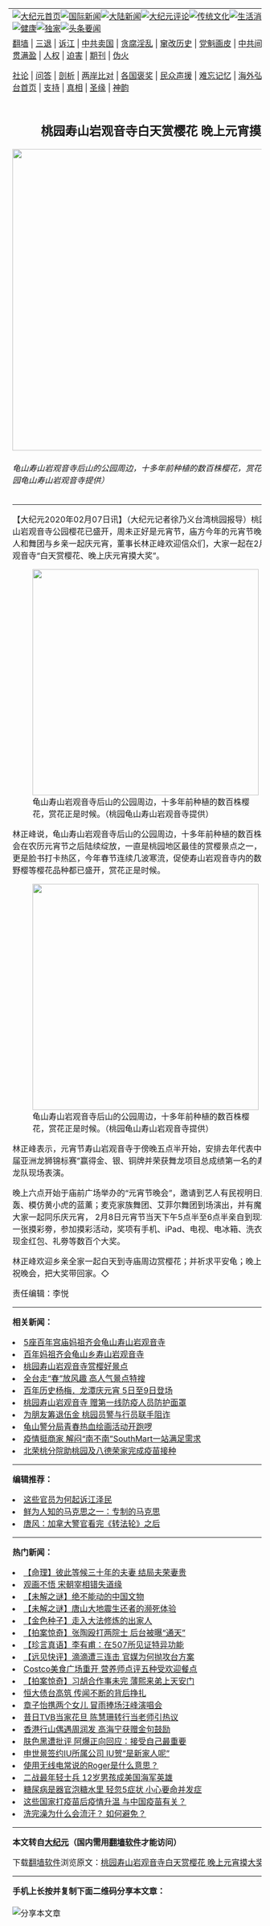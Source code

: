 <a name="1" id="1" target="_blank"></a><span id="1"></span>
<table align=center border="0"><tr><td colspan="2" VALIGN=TOP><a href="https://github.com/saiqwn3714/djy/blob/master/gb/nf1351518.md#1"><img src="https://raw.githubusercontent.com/saiqwn3714/www/master/t/djy/1.jpg" title="大纪元首页" alt="大纪元首页"></a><a href="https://github.com/saiqwn3714/djy/blob/master/gb/n24hr.md#1"><img src="https://raw.githubusercontent.com/saiqwn3714/www/master/t/djy/3.jpg" title="国际新闻" alt="国际新闻"></a><a href="https://github.com/saiqwn3714/djy/blob/master/gb/nsc413.md#1"><img src="https://raw.githubusercontent.com/saiqwn3714/www/master/t/djy/4.jpg" title="大陆新闻" alt="大陆新闻"></a><a href="https://github.com/saiqwn3714/djy/blob/master/gb/news392.md#1"><img src="https://raw.githubusercontent.com/saiqwn3714/www/master/t/djy/5.jpg" title="大纪元评论" alt="大纪元评论"></a><a href="https://github.com/saiqwn3714/djy/blob/master/gb/news2007.md#1"><img src="https://raw.githubusercontent.com/saiqwn3714/www/master/t/djy/6.jpg" title="传统文化" alt="传统文化"></a><a href="https://github.com/saiqwn3714/djy/blob/master/gb/news2008.md#1"><img src="https://raw.githubusercontent.com/saiqwn3714/www/master/t/djy/7.jpg" title="生活消费" alt="生活消费"></a><a href="https://github.com/saiqwn3714/djy/blob/master/gb/ncyule.md#1"><img src="https://raw.githubusercontent.com/saiqwn3714/www/master/t/djy/8.jpg" title="娱乐休闲" alt="娱乐休闲"></a><a href="https://github.com/saiqwn3714/djy/blob/master/gb/nsc1002.md#1"><img src="https://raw.githubusercontent.com/saiqwn3714/www/master/t/djy/9.jpg" title="健康" alt="健康"></a><a href="https://github.com/saiqwn3714/djy/blob/master/gb/nf6092.md#1"><img src="https://raw.githubusercontent.com/saiqwn3714/www/master/t/djy/10a.jpg" title="独家" alt="独家"></a><a href="https://github.com/saiqwn3714/djy/blob/master/gb/nf4514.md#1"><img src="https://raw.githubusercontent.com/saiqwn3714/www/master/t/djy/12a.jpg" title="头条要闻" alt="头条要闻"></a></td></tr>
<tr><td colspan="2" VALIGN=TOP><a target="_blank" href="https://github.com/saiqwn3714/www/blob/master/README.md?zsrh#1">翻墙</a> | <a target="_blank" href="https://github.com/saiqwn3714/djy/blob/master/gb/nf5657.md#1">三退</a> | <a target="_blank" href="https://github.com/saiqwn3714/djy/blob/master/gb/nf6124.md#1">诉江</a> | <a target="_blank" href="https://github.com/saiqwn3714/djy/blob/master/gb/nf1176117.md#1">中共卖国</a> | <a target="_blank" href="https://github.com/saiqwn3714/djy/blob/master/gb/nf5773.md#1">贪腐淫乱</a> | <a target="_blank" href="https://github.com/saiqwn3714/djy/blob/master/gb/nf1176115.md#1">窜改历史</a> | <a target="_blank" href="https://github.com/saiqwn3714/djy/blob/master/gb/nf1176107.md#1">党魁画皮</a> | <a target="_blank" href="https://github.com/saiqwn3714/djy/blob/master/gb/nf1320400.md#1">中共间谍</a> | <a target="_blank" href="https://github.com/saiqwn3714/djy/blob/master/gb/nf1176114.md#1">破坏传统</a> | <a target="_blank" href="https://github.com/saiqwn3714/ntdtv/blob/master/gb/prog447_1.md#1">恶贯满盈</a> | <a target="_blank" href="https://github.com/saiqwn3714/djy/blob/master/gb/ncid278.md#1">人权</a> | <a target="_blank" href="https://github.com/saiqwn3714/djy/blob/master/gb/nf1176111.md#1">迫害</a> | <a target="_blank" href="https://gitlab.com/szzdlab/mh-qikan/blob/master/README.md#1">期刊</a> | <a target="_blank" href="https://github.com/saiqwn3714/djy/blob/master/gb/nf5562.md#1">伪火</a></p><p><a target="_blank" href="https://github.com/saiqwn3714/djy/blob/master/gb/9p.md#1">社论</a> | <a target="_blank" href="https://github.com/saiqwn3714/djy/blob/master/gb/nf4378.md#1">问答</a> | <a target="_blank" href="https://github.com/saiqwn3714/djy/blob/master/gb/nf5792.md#1">剖析</a> | <a target="_blank" href="https://github.com/saiqwn3714/djy/blob/master/gb/nf5735.md#1">两岸比对</a> | <a target="_blank" href="https://github.com/saiqwn3714/djy/blob/master/gb/nf6119.md#1">各国褒奖</a> | <a target="_blank" href="https://github.com/saiqwn3714/djy/blob/master/gb/nf6120.md#1">民众声援</a> | <a target="_blank" href="https://github.com/saiqwn3714/djy/blob/master/gb/nf1188594.md#1">难忘记忆</a> | <a target="_blank" href="https://github.com/saiqwn3714/djy/blob/master/gb/nf3180.md#1">海外弘传</a> | <a target="_blank" href="https://github.com/saiqwn3714/djy/blob/master/gb/nf5410.md#1">万人上访</a> | <a target="_blank" href="https://github.com/saiqwn3714/www/blob/master/README.md?zsrh#1">平台首页</a> | <a target="_blank" href="https://github.com/saiqwn3714/djy/blob/master/gb/nf4386.md#1">支持</a> | <a target="_blank" href="https://github.com/saiqwn3714/djy/blob/master/gb/nf4389.md#1">真相</a> | <a target="_blank" href="https://github.com/saiqwn3714/djy/blob/master/gb/nf5790.md#1">圣缘</a> | <a target="_blank" href="https://github.com/saiqwn3714/djy/blob/master/gb/nf4786.md#1">神韵</a></td></tr>
<tr><td VALIGN=TOP width="626"><h2 align=center>桃园寿山岩观音寺白天赏樱花  晚上元宵摸大奖</h2>
<img width="600" src="https://i.epochtimes.com/assets/uploads/2020/02/d69585d6fa92b7d3dddbadf7f23589cd-600x400.jpg" />
<h6>龟山寿山岩观音寺后山的公园周边，十多年前种植的数百株樱花，赏花正是时候。（桃园龟山寿山岩观音寺提供）
</h6>
<hr>
<p>【大纪元2020年02月07日讯】（大纪元记者徐乃义台湾<ahref="https://github.com/saiqwn3714/djy/blob/master/gb/tag/%E6%A1%83%E5%9B%AD.md#1">桃园</a>报导）桃园市龟山区<ahref="https://github.com/saiqwn3714/djy/blob/master/gb/tag/%E5%AF%BF%E5%B1%B1%E5%B2%A9%E8%A7%82%E9%9F%B3%E5%AF%BA.md#1">寿山岩观音寺</a>公园樱花已盛开，周未正好是<ahref="https://github.com/saiqwn3714/djy/blob/master/gb/tag/%E5%85%83%E5%AE%B5.md#1">元宵</a>节，庙方今年的元宵节晚会，邀请到艺人和舞团与乡亲一起庆元宵，董事长林正峰欢迎信众们，大家一起在2月8日到<ahref="https://github.com/saiqwn3714/djy/blob/master/gb/tag/%E5%AF%BF%E5%B1%B1%E5%B2%A9%E8%A7%82%E9%9F%B3%E5%AF%BA.md#1">寿山岩观音寺</a>“白天<ahref="https://github.com/saiqwn3714/djy/blob/master/gb/tag/%E8%B5%8F%E6%A8%B1.md#1">赏樱</a>花、晚上庆元宵摸大奖”。</p>
<figure id="attachment_11850783" aria-describedby="caption-attachment-11850783" style="width: 450px" class="wp-caption aligncenter"><a target="_blank" href="https://i.epochtimes.com/assets/uploads/2020/02/7dd732b68dc9528a15f8dd44f0ec9b81.jpg"><img class="size-medium wp-image-11850783" src="https://i.epochtimes.com/assets/uploads/2020/02/7dd732b68dc9528a15f8dd44f0ec9b81-450x300.jpg" alt="" width="450" b="300" /></a><figcaption id="caption-attachment-11850783" class="wp-caption-text">龟山寿山岩观音寺后山的公园周边，十多年前种植的数百株樱花，赏花正是时候。（<ahref="https://github.com/saiqwn3714/djy/blob/master/gb/tag/%E6%A1%83%E5%9B%AD.md#1">桃园</a>龟山寿山岩观音寺提供）</figcaption></figure>
<p>林正峰说，龟山寿山岩观音寺后山的公园周边，十多年前种植的数百株樱花，每年都会在农历<ahref="https://github.com/saiqwn3714/djy/blob/master/gb/tag/%E5%85%83%E5%AE%B5.md#1">元宵</a>节之后陆续绽放，一直是桃园地区最佳的<ahref="https://github.com/saiqwn3714/djy/blob/master/gb/tag/%E8%B5%8F%E6%A8%B1.md#1">赏樱</a>景点之一，近几年的花季更是脸书打卡热区，今年春节连续几波寒流，促使寿山岩观音寺内的数百株山樱、吉野樱等樱花品种都已盛开，赏花正是时候。</p>
<figure id="attachment_11850784" aria-describedby="caption-attachment-11850784" style="width: 450px" class="wp-caption aligncenter"><a target="_blank" href="https://i.epochtimes.com/assets/uploads/2020/02/18e6cf3274ccdce5dec2d0b4274f3272.jpg"><img class="size-medium wp-image-11850784" src="https://i.epochtimes.com/assets/uploads/2020/02/18e6cf3274ccdce5dec2d0b4274f3272-450x300.jpg" alt="" width="450" b="300" /></a><figcaption id="caption-attachment-11850784" class="wp-caption-text">龟山寿山岩观音寺后山的公园周边，十多年前种植的数百株樱花，赏花正是时候。（桃园龟山寿山岩观音寺提供）</figcaption></figure>
<p>林正峰表示，元宵节寿山岩观音寺于傍晚五点半开始，安排去年代表中华队参加“第五届亚洲龙狮锦标赛”赢得金、银、铜牌并荣获舞龙项目总成绩第一名的寿山岩观音寺舞龙队现场表演。</p>
<p>晚上六点开始于庙前广场举办的“元宵节晚会”，邀请到艺人有民视明日之星的洪国轰、模仿黄小虎的蓝薰；麦克家族舞团、艾菲尔舞团到场演出，并有魔术秀表演等与大家一起同乐庆元宵， 2月8日元宵节当天下午5点半至6点半亲自到现场，每人领取一张摸彩劵，参加摸彩活动，奖项有手机、iPad、电视、电冰箱、洗衣机、脚踏车、现金红包、礼劵等数百个大奖。</p>
<p>林正峰欢迎乡亲全家一起白天到寺庙周边赏樱花；并祈求平安龟；晚上参加元宵节庆祝晚会，把大奖带回家。◇</p>
<p>责任编辑：李悦</p>

<hr>


<strong>相关新闻：</strong>
<li><a href="https://github.com/saiqwn3714/djy/blob/master/gb/12/1/29/n3497276.md#1">5座百年宫庙妈祖齐会龟山寿山岩观音寺</a></li>
<li><a href="https://github.com/saiqwn3714/djy/blob/master/gb/14/2/6/n4076666.md#1">百年妈祖齐会龟山乡寿山岩观音寺</a></li>
<li><a href="https://github.com/saiqwn3714/djy/blob/master/gb/15/2/16/n4368585.md#1">桃园寿山岩观音寺赏樱好景点</a></li>
<li><a href="https://github.com/saiqwn3714/djy/blob/master/gb/19/2/27/n11076823.md#1">全台走“春”放风趣  高人气景点特搜</a></li>
<li><a href="https://github.com/saiqwn3714/djy/blob/master/gb/20/2/3/n11840562.md#1">百年历史杨梅．龙潭庆元宵  5日至9日登场</a></li>
<li><a href="https://github.com/saiqwn3714/djy/blob/master/gb/21/7/7/n13073002.md#1">桃园寿山岩观音寺  赠第一线防疫人员防护面罩</a></li>
<li><a href="https://github.com/saiqwn3714/djy/blob/master/gb/21/7/7/n13072903.md#1">为朋友筹退伍金  桃园员警与行员联手阻诈</a></li>
<li><a href="https://github.com/saiqwn3714/djy/blob/master/gb/21/7/7/n13072861.md#1">龟山警分局青春热血绘画活动开跑啰</a></li>
<li><a href="https://github.com/saiqwn3714/djy/blob/master/gb/21/7/7/n13072866.md#1">疫情挺商家 解闷“南不南”SouthMart一站满足需求</a></li>
<li><a href="https://github.com/saiqwn3714/djy/blob/master/gb/21/7/6/n13071021.md#1">北荣桃分院助桃园及八德荣家完成疫苗接种</a></li>
<hr>


<strong>编辑推荐：</strong>
<li><a href="https://github.com/saiqwn3714/djy/blob/master/gb/18/8/28/n10672014.md?dfh#1" target="_blank">这些官员为何起诉江泽民</a></li><li><a href="https://github.com/tsiac2612/djy/blob/master/gb/10/7/10/n2962346.md#1" target="_blank">鲜为人知的马克思之一：专制的马克思</a></li><li><a href="https://github.com/tsiac2612/djy/blob/master/gb/14/10/23/n4278970.md#1" target="_blank">唐风：加拿大警官看完《转法轮》之后</a></li>
<hr>

<strong>热门新闻：</strong>
<li><a href="https://github.com/drikwz320/djy/blob/master/gb/21/6/14/n13020872.md#1">【命理】彼此等候三十年的夫妻 结局夫荣妻贵</a></li>
<li><a href="https://github.com/drikwz320/djy/blob/master/gb/21/6/26/n13049744.md#1">观画不悟 宋朝宰相错失道缘</a></li>
<li><a href="https://github.com/drikwz320/djy/blob/master/gb/21/7/2/n13064296.md#1">【未解之谜】绝不能动的中国文物</a></li>
<li><a href="https://github.com/drikwz320/djy/blob/master/gb/21/7/1/n13061464.md#1">【未解之谜】唐山大地震生还者的濒死体验</a></li>
<li><a href="https://github.com/drikwz320/djy/blob/master/gb/21/5/17/n12955212.md#1">【金色种子】走入大法修炼的出家人</a></li>
<li><a href="https://github.com/drikwz320/djy/blob/master/gb/21/7/6/n13070496.md#1">【拍案惊奇】张陶殴打两院士 后台被曝“通天”</a></li>
<li><a href="https://github.com/drikwz320/djy/blob/master/gb/21/7/6/n13071988.md#1">【珍言真语】李有甫：在507所见证特异功能</a></li>
<li><a href="https://github.com/drikwz320/djy/blob/master/gb/21/7/5/n13069784.md#1">【远见快评】滴滴遭三连击 官媒为何抛攻台方案</a></li>
<li><a href="https://github.com/drikwz320/djy/blob/master/gb/21/7/2/n13064123.md#1">Costco美食广场重开 营养师点评五种受欢迎餐点</a></li>
<li><a href="https://github.com/drikwz320/djy/blob/master/gb/21/7/3/n13065867.md#1">【拍案惊奇】习胡合作事未完 薄熙来弟上天安门</a></li>
<li><a href="https://github.com/drikwz320/djy/blob/master/gb/21/7/3/n13065692.md#1">恒大债台高筑 传闻不断的背后挣扎</a></li>
<li><a href="https://github.com/drikwz320/djy/blob/master/gb/21/7/4/n13067202.md#1">章子怡携两个女儿 冒雨捧场汪峰演唱会</a></li>
<li><a href="https://github.com/drikwz320/djy/blob/master/gb/21/7/4/n13067100.md#1">昔日TVB当家花旦 陈慧珊转行当老师引热议</a></li>
<li><a href="https://github.com/drikwz320/djy/blob/master/gb/21/7/5/n13070088.md#1">香港行山偶遇周润发 高海宁获赠金句鼓励</a></li>
<li><a href="https://github.com/drikwz320/djy/blob/master/gb/21/7/4/n13066479.md#1">肤色黑遭批评 阿爆正向回应：接受自己最重要</a></li>
<li><a href="https://github.com/drikwz320/djy/blob/master/gb/21/7/5/n13067823.md#1">申世景签约IU所属公司 IU贺“是新家人呢”</a></li>
<li><a href="https://github.com/drikwz320/djy/blob/master/gb/21/7/5/n13067921.md#1">使用无线电常说的Roger是什么意思？</a></li>
<li><a href="https://github.com/drikwz320/djy/blob/master/gb/21/7/5/n13068515.md#1">二战最年轻士兵 12岁男孩成美国海军英雄</a></li>
<li><a href="https://github.com/drikwz320/djy/blob/master/gb/21/5/8/n12932893.md#1">糖尿病是器官泡糖水里 轻忽5症状 小心要命并发症</a></li>
<li><a href="https://github.com/drikwz320/djy/blob/master/gb/21/7/2/n13063902.md#1">这些国家打疫苗后疫情升温 与中国疫苗有关？</a></li>
<li><a href="https://github.com/drikwz320/djy/blob/master/gb/21/7/4/n13066215.md#1">洗完澡为什么会流汗？ 如何避免？</a></li>
<hr>

<strong>本文转自<a href="https://www.epochtimes.com">大纪元</a>（国内需用<a href="https://github.com/saiqwn3714/www/blob/master/README.md#8">翻墙软件</a>才能访问）</strong><p>下载<a href="https://github.com/saiqwn3714/www/blob/master/README.md#8">翻墙软件</a>浏览原文：<a href="https://www.epochtimes.com/gb/20/2/7/n11850780.htm">桃园寿山岩观音寺白天赏樱花  晚上元宵摸大奖</a></p><hr>

<strong>手机上长按并复制下面二维码分享本文章：</strong><br><br><img src="https://chart.apis.google.com/chart?cht=qr&chs=240x240&choe=UTF-8&chld=M|2&chl=https://github.com/saiqwn3714/djy/blob/master/gb/20/2/7/n11850780.md%231" title="分享本文章"></td><td VALIGN=TOP><a href="https://github.com/saiqwn3714/djy/blob/master/gb/16/1/21/n4622075.md?dfh#1" target="_blank"><img src="https://raw.githubusercontent.com/saiqwn3714/djy/master/gb/300/wei-f1.jpg" title="中共的伪火骗局"  alt="中共的伪火骗局"></a><br><a href="https://github.com/saiqwn3714/www/blob/master/README.md?dfh#9" target="_blank"><img src="https://raw.githubusercontent.com/saiqwn3714/djy/master/gb/300/yong-h.jpg" title="永恒的见证"  alt="永恒的见证"></a><br><a href="https://github.com/saiqwn3714/djy/blob/master/gb/13/9/29/n3974789.md?dfh#1" target="_blank"><img src="https://raw.githubusercontent.com/saiqwn3714/djy/master/gb/300/shang-lnz.jpg" title="善良女子被中共投男牢"  alt="善良女子被中共投男牢"></a><br><a href="https://github.com/saiqwn3714/djy/blob/master/gb/16/3/16/n4663449.md?dfh#1" target="_blank"><img src="https://raw.githubusercontent.com/saiqwn3714/djy/master/gb/300/huo-z3.jpg" title="警卫目击活摘器官"  alt="警卫目击活摘器官"></a><br><a href="https://github.com/saiqwn3714/djy/blob/master/gb/16/8/7/n8177641.md?dfh#1" target="_blank"><img src="https://raw.githubusercontent.com/saiqwn3714/djy/master/gb/300/huo-z4.jpg" title="证人描述活摘恐怖"  alt="证人描述活摘恐怖"></a><br><a href="https://github.com/saiqwn3714/djy/blob/master/gb/10/4/19/n2881569.md?dfh#1" target="_blank"><img src="https://raw.githubusercontent.com/saiqwn3714/djy/master/gb/300/huo-z1.jpg" title="揭开活摘器官黑幕"  alt="揭开活摘器官黑幕"></a><br><a href="https://github.com/saiqwn3714/djy/blob/master/gb/10/11/7/n3077476.md?dfh#1" target="_blank"><img src="https://raw.githubusercontent.com/saiqwn3714/djy/master/gb/300/ma-ks.jpg" title="马克思的成魔之路"  alt="马克思的成魔之路"></a><br><a href="https://github.com/saiqwn3714/djy/blob/master/gb/14/6/9/n4173977.md?dfh#1" target="_blank"><img src="https://raw.githubusercontent.com/saiqwn3714/djy/master/gb/300/chang-zs.jpg" title="藏字石 蕴天机"  alt="藏字石 蕴天机"></a><br><a href="https://github.com/saiqwn3714/djy/blob/master/gb/18/5/10/n10381511.md?dfh#1" target="_blank"><img src="https://raw.githubusercontent.com/saiqwn3714/djy/master/gb/300/st1.jpg" title="关注三亿人三退"  alt="关注三亿人三退"></a><br><a href="https://github.com/saiqwn3714/djy/blob/master/gb/18/3/21/n10237682.md?dfh#1" target="_blank"><img src="https://raw.githubusercontent.com/saiqwn3714/djy/master/gb/300/jie-t.jpg" title="解体中共复兴中华"  alt="解体中共复兴中华"></a><br><a href="https://github.com/saiqwn3714/djy/blob/master/gb/9/2/9/n2422991.md?dfh#1" target="_blank"><img src="https://raw.githubusercontent.com/saiqwn3714/djy/master/gb/300/gao-zs.jpg" title="中共迫害良心律师"  alt="中共迫害良心律师"></a><br><a href="https://github.com/saiqwn3714/djy/blob/master/gb/18/12/9/n10900044.md?dfh#1" target="_blank"><img src="https://raw.githubusercontent.com/saiqwn3714/djy/master/gb/300/sj1.jpg" title="三百多万人举报江泽民"  alt="三百多万人举报江泽民"></a><br><a href="https://github.com/saiqwn3714/djy/blob/master/gb/18/8/28/n10672014.md?dfh#1" target="_blank"><img src="https://raw.githubusercontent.com/saiqwn3714/djy/master/gb/300/sj2.jpg" title="这些官员为何起诉江泽民"  alt="这些官员为何起诉江泽民"></a><br><a href="https://github.com/saiqwn3714/djy/blob/master/gb/8/12/18/n2367165.md?dfh#1" target="_blank"><img src="https://raw.githubusercontent.com/saiqwn3714/djy/master/gb/300/liangan.jpg" title="海峡两岸的强烈对比"  alt="海峡两岸的强烈对比"></a><br><a href="https://github.com/saiqwn3714/djy/blob/master/gb/15/12/10/n4593139.md?dfh#1" target="_blank"><img src="https://raw.githubusercontent.com/saiqwn3714/djy/master/gb/300/jia-ndzl.jpg" title="加拿大总理的贺信"  alt="加拿大总理的贺信"></a><br><a href="https://github.com/saiqwn3714/djy/blob/master/gb/11/6/17/n3289382.md?dfh#1" target="_blank"><img src="https://raw.githubusercontent.com/saiqwn3714/djy/master/gb/300/xiao-wd.jpg" title="探寻真相兼听则明"  alt="探寻真相兼听则明"></a><br><a href="https://github.com/saiqwn3714/djy/blob/master/gb/18/10/27/n10812623.md?dfh#1" target="_blank"><img src="https://raw.githubusercontent.com/saiqwn3714/djy/master/gb/300/yindu.jpg" title="印度媒体报道东方"  alt="印度媒体报道东方"></a><br><a href="https://github.com/saiqwn3714/djy/blob/master/gb/18/6/9/n10469652.md?dfh#1" target="_blank"><img src="https://raw.githubusercontent.com/saiqwn3714/djy/master/gb/300/xie-j.jpg" title="不一样的海外校园"  alt="不一样的海外校园"></a><br><a href="https://github.com/saiqwn3714/djy/blob/master/gb/7/4/5/n1669415.md?dfh#1" target="_blank"><img src="https://raw.githubusercontent.com/saiqwn3714/djy/master/gb/300/li-up.jpg" title="从大师到徒弟的传奇"  alt="从大师到徒弟的传奇"></a><br><a href="https://github.com/saiqwn3714/djy/blob/master/gb/17/5/26/n9191512.md?dfh#1" target="_blank"><img src="https://raw.githubusercontent.com/saiqwn3714/djy/master/gb/300/zfl2.jpg" title="亿万人与东方一本奇书"  alt="亿万人与东方一本奇书"></a><br><a href="https://github.com/saiqwn3714/djy/blob/master/gb/13/11/27/n4020290.md?dfh#1" target="_blank"><img src="https://raw.githubusercontent.com/saiqwn3714/djy/master/gb/300/zhen-h.jpg" title="大陆见不到的震撼场面"  alt="大陆见不到的震撼场面"></a><br><a href="https://github.com/saiqwn3714/djy/blob/master/gb/15/7/17/n4482910.md?dfh#1" target="_blank"><img src="https://raw.githubusercontent.com/saiqwn3714/djy/master/gb/300/dalu-sk.jpg" title="人心向善 大陆当初盛况"  alt="人心向善 大陆当初盛况"></a><br><a href="https://github.com/saiqwn3714/djy/blob/master/gb/19/1/5/n10955468.md?dfh#1" target="_blank"><img src="https://raw.githubusercontent.com/saiqwn3714/djy/master/gb/300/zfl1.jpg" title="追寻真理 这书讲什么"  alt="追寻真理 这书讲什么"></a><br><a href="https://github.com/saiqwn3714/www/blob/master/README.md?dfh#1" target="_blank"><img src="https://raw.githubusercontent.com/saiqwn3714/djy/master/gb/300/fq1.jpg" title="下载免费翻墙软件"  alt="下载免费翻墙软件"></a><br></td></tr></table>
